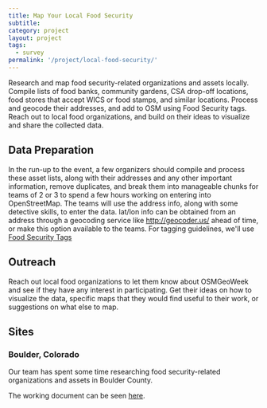 ```yaml
---
title: Map Your Local Food Security
subtitle: 
category: project
layout: project
tags:
  - survey
permalink: '/project/local-food-security/'
---
```


Research and map food security-related organizations and assets locally. Compile lists of food banks, community gardens, CSA drop-off locations, food stores that accept WICS or food stamps, and similar locations. Process and geocode their addresses, and add to OSM using Food Security tags. Reach out to local food organizations, and build on their ideas to visualize and share the collected data.

## Data Preparation

In the run-up to the event, a few organizers should compile and process these asset lists, along with their addresses and any other important information, remove duplicates, and break them into manageable chunks for teams of 2 or 3 to spend a few hours working on entering into OpenStreetMap.  The teams will use the address info, along with some detective skills, to enter the data. lat/lon info can be obtained from an address through a geocoding service like <a href="http://geocoder.us/">http://geocoder.us/</a> ahead of time, or make this option available to the teams. For tagging guidelines, we'll use <a href="http://wiki.openstreetmap.org/wiki/Food_security">Food Security Tags</a>

## Outreach

Reach out local food organizations to let them know about OSMGeoWeek and see if they have any interest in participating. Get their ideas on how to visualize the data, specific maps that they would find useful to their work, or suggestions on what else to map.

## Sites
### Boulder, Colorado

Our team has spent some time researching food security-related organizations and assets in Boulder County. 

The working document can be seen <a href="https://docs.google.com/spreadsheets/d/1gC8QuUWfJpU4lkzpRdMJU8ilRMoJw-9OI4ka4LKV3ZY/edit#gid=0">here</a>.
